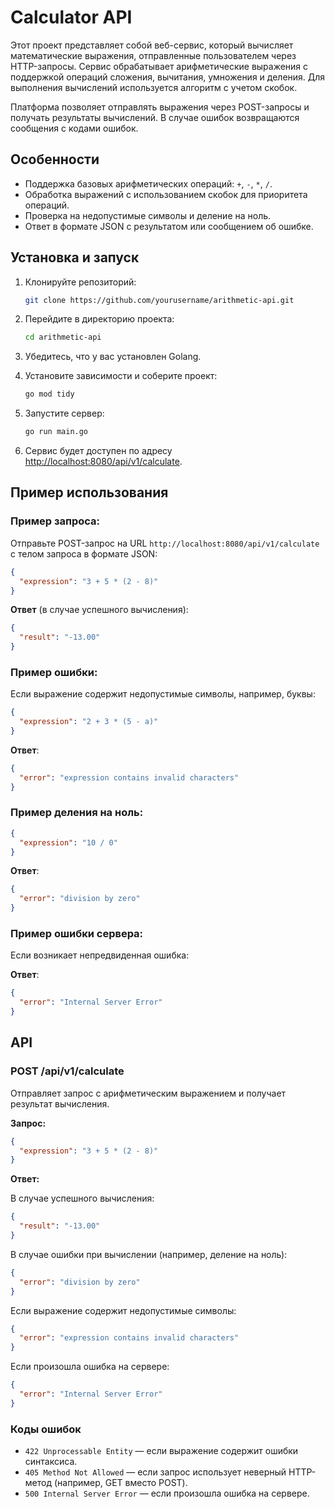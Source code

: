 
# Calculator API

Этот проект представляет собой веб-сервис, который вычисляет математические выражения, отправленные пользователем через HTTP-запросы. Сервис обрабатывает арифметические выражения с поддержкой операций сложения, вычитания, умножения и деления. Для выполнения вычислений используется алгоритм с учетом скобок.

Платформа позволяет отправлять выражения через POST-запросы и получать результаты вычислений. В случае ошибок возвращаются сообщения с кодами ошибок.

## Особенности

- Поддержка базовых арифметических операций: `+`, `-`, `*`, `/`.
- Обработка выражений с использованием скобок для приоритета операций.
- Проверка на недопустимые символы и деление на ноль.
- Ответ в формате JSON с результатом или сообщением об ошибке.

## Установка и запуск

1. Клонируйте репозиторий:

   ```bash
   git clone https://github.com/yourusername/arithmetic-api.git
   ```

2. Перейдите в директорию проекта:

   ```bash
   cd arithmetic-api
   ```

3. Убедитесь, что у вас установлен Golang.

4. Установите зависимости и соберите проект:

   ```bash
   go mod tidy
   ```

5. Запустите сервер:

   ```bash
   go run main.go
   ```

6. Сервис будет доступен по адресу [http://localhost:8080/api/v1/calculate](http://localhost:8080/api/v1/calculate).

## Пример использования

### Пример запроса:

Отправьте POST-запрос на URL `http://localhost:8080/api/v1/calculate` с телом запроса в формате JSON:

```json
{
  "expression": "3 + 5 * (2 - 8)"
}
```

**Ответ** (в случае успешного вычисления):

```json
{
  "result": "-13.00"
}
```

### Пример ошибки:

Если выражение содержит недопустимые символы, например, буквы:

```json
{
  "expression": "2 + 3 * (5 - a)"
}
```

**Ответ**:

```json
{
  "error": "expression contains invalid characters"
}
```

### Пример деления на ноль:

```json
{
  "expression": "10 / 0"
}
```

**Ответ**:

```json
{
  "error": "division by zero"
}
```

### Пример ошибки сервера:

Если возникает непредвиденная ошибка:

**Ответ**:

```json
{
  "error": "Internal Server Error"
}
```

## API

### POST /api/v1/calculate

Отправляет запрос с арифметическим выражением и получает результат вычисления.

**Запрос:**

```json
{
  "expression": "3 + 5 * (2 - 8)"
}
```

**Ответ:**

В случае успешного вычисления:

```json
{
  "result": "-13.00"
}
```

В случае ошибки при вычислении (например, деление на ноль):

```json
{
  "error": "division by zero"
}
```

Если выражение содержит недопустимые символы:

```json
{
  "error": "expression contains invalid characters"
}
```

Если произошла ошибка на сервере:

```json
{
  "error": "Internal Server Error"
}
```

### Коды ошибок

- `422 Unprocessable Entity` — если выражение содержит ошибки синтаксиса.
- `405 Method Not Allowed` — если запрос использует неверный HTTP-метод (например, GET вместо POST).
- `500 Internal Server Error` — если произошла ошибка на сервере.
